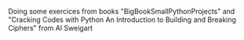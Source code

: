 Doing some exercices from books "BigBookSmallPythonProjects" and "Cracking Codes with Python An Introduction to Building and Breaking Ciphers" from Al Sweigart
